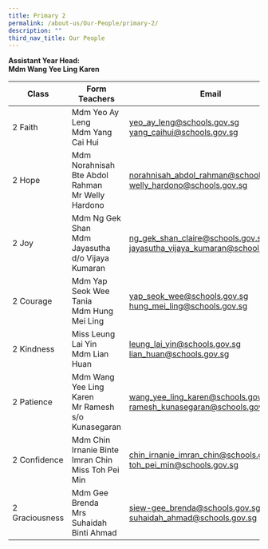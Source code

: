 ```yaml
---
title: Primary 2
permalink: /about-us/Our-People/primary-2/
description: ""
third_nav_title: Our People
---
```

**Assistant Year Head:**<br>
**Mdm Wang Yee Ling Karen**


| Class | Form Teachers | Email |
| -------- | -------- | -------- |
|  2 Faith  | Mdm Yeo Ay Leng<br>Mdm Yang Cai Hui  | [yeo_ay_leng@schools.gov.sg](yeo_ay_leng@schools.gov.sg)<br>[yang_caihui@schools.gov.sg](yang_caihui@schools.gov.sg)
|  2 Hope  | Mdm Norahnisah Bte Abdol Rahman<br>Mr Welly Hardono  | [norahnisah_abdol_rahman@schools.gov.sg](norahnisah_abdol_rahman@schools.gov.sg)<br>[welly_hardono@schools.gov.sg](welly_hardono@schools.gov.sg)
|  2 Joy  | Mdm Ng Gek Shan<br>Mdm Jayasutha d/o Vijaya Kumaran  |[ng_gek_shan_claire@schools.gov.sg](ng_gek_shan_claire@schools.gov.sg)<br>[jayasutha_vijaya_kumaran@schools.gov.sg](jayasutha_vijaya_kumaran@schools.gov.sg)
|  2 Courage |  Mdm Yap Seok Wee Tania<br>Mdm Hung Mei Ling  | [yap_seok_wee@schools.gov.sg](yap_seok_wee@schools.gov.sg)<br>[hung_mei_ling@schools.gov.sg](hung_mei_ling@schools.gov.sg)
|  2 Kindness  | Miss Leung Lai Yin<br>Mdm Lian Huan  |[leung_lai_yin@schools.gov.sg](leung_lai_yin@schools.gov.sg)<br>[lian_huan@schools.gov.sg](lian_huan@schools.gov.sg)
|  2 Patience  | Mdm Wang Yee Ling Karen<br>Mr Ramesh s/o Kunasegaran  | [wang_yee_ling_karen@schools.gov.sg](wang_yee_ling_karen@schools.gov.sg)<br>[ramesh_kunasegaran@schools.gov.sg](ramesh_kunasegaran@schools.gov.sg)
|  2 Confidence  | Mdm Chin Irnanie Binte Imran Chin<br>Miss Toh Pei Min  | [chin_irnanie_imran_chin@schools.gov.sg](chin_irnanie_imran_chin@schools.gov.sg)<br>[toh_pei_min@schools.gov.sg](toh_pei_min@schools.gov.sg)
|  2 Graciousness  | Mdm Gee Brenda<br>Mrs Suhaidah Binti Ahmad|[siew-gee_brenda@schools.gov.sg](siew-gee_brenda@schools.gov.sg)<br>[suhaidah_ahmad@schools.gov.sg](suhaidah_ahmad@schools.gov.sg)